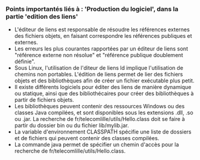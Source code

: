 ### Points importantés liés à : 'Production du logiciel', dans la partie 'edition des liens'

- L'éditeur de liens est responsable de résoudre les références externes des fichiers objets, en faisant correspondre les références publiques et externes.
- Les erreurs les plus courantes rapportées par un éditeur de liens sont "référence externe non résolue" et "référence publique doublement définie". 
- Sous Linux, l'utilisation de l'diteur de liens ld implique l'utilisation de chemins non portables.
 L'édition de liens permet de lier des fichiers objets et des bibliothèques afin de créer un fichier exécutable plus petit.
- Il existe différents logiciels pour éditer des liens de manière dynamique ou statique, ainsi que des bibliothécaires pour créer des bibliothèques à partir de fichiers objets.
- Les bibliothèques peuvent contenir des ressources Windows ou des classes Java compilées, et sont disponibles sous les extensions .dll, .so ou .jar.
 La recherche de fr/telecomlille/utils/Hello.class doit se faire à partir du dossier bin ou du fichier lib/mylib.jar.
- La variable d'environnement CLASSPATH spécifie une liste de dossiers et de fichiers qui peuvent contenir des classes compilées.
- La commande java permet de spécifier un chemin d'accès pour la recherche de fr/telecomlille/utils/Hello.class.
